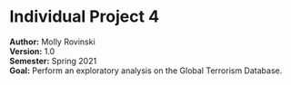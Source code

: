# Individual Project 4  
**Author:** Molly Rovinski  
**Version:** 1.0  
**Semester:** Spring 2021  
**Goal:** Perform an exploratory analysis on the Global Terrorism Database.  
